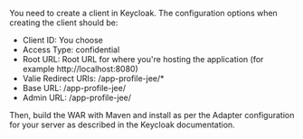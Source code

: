 You need to create a client in Keycloak. The configuration options when creating the client should be:

* Client ID: You choose
* Access Type: confidential
* Root URL: Root URL for where you're hosting the application (for example http://localhost:8080)
* Valie Redirect URIs: /app-profile-jee/*
* Base URL: /app-profile-jee/
* Admin URL: /app-profile-jee/

Then, build the WAR with Maven and install as per the Adapter configuration for your server as described in the Keycloak documentation.